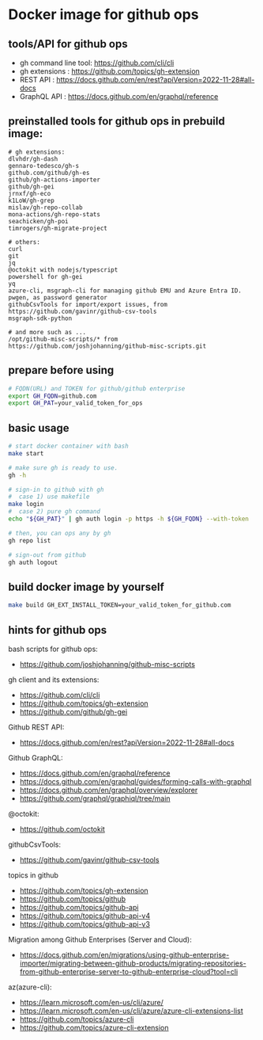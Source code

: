 # Docker image for github ops

## tools/API for github ops

- gh command line tool: https://github.com/cli/cli
- gh extensions : https://github.com/topics/gh-extension
- REST API : https://docs.github.com/en/rest?apiVersion=2022-11-28#all-docs
- GraphQL API : https://docs.github.com/en/graphql/reference

## preinstalled tools for github ops in prebuild image:

```
# gh extensions:
dlvhdr/gh-dash
gennaro-tedesco/gh-s
github.com/github/gh-es
github/gh-actions-importer
github/gh-gei
jrnxf/gh-eco
k1LoW/gh-grep
mislav/gh-repo-collab
mona-actions/gh-repo-stats
seachicken/gh-poi
timrogers/gh-migrate-project

# others:
curl
git
jq
@octokit with nodejs/typescript
powershell for gh-gei
yq
azure-cli, msgraph-cli for managing github EMU and Azure Entra ID.
pwgen, as password generator
githubCsvTools for import/export issues, from https://github.com/gavinr/github-csv-tools
msgraph-sdk-python

# and more such as ...
/opt/github-misc-scripts/* from https://github.com/joshjohanning/github-misc-scripts.git
```

## prepare before using

```bash
# FQDN(URL) and TOKEN for github/github enterprise
export GH_FQDN=github.com
export GH_PAT=your_valid_token_for_ops
```

## basic usage

```bash
# start docker container with bash
make start

# make sure gh is ready to use.
gh -h

# sign-in to github with gh
#  case 1) use makefile
make login
#  case 2) pure gh command
echo "${GH_PAT}" | gh auth login -p https -h ${GH_FQDN} --with-token

# then, you can ops any by gh
gh repo list

# sign-out from github
gh auth logout
```

## build docker image by yourself
```bash
make build GH_EXT_INSTALL_TOKEN=your_valid_token_for_github.com
```

## hints for github ops

bash scripts for github ops:
- https://github.com/joshjohanning/github-misc-scripts

gh client and its extensions:
- https://github.com/cli/cli
- https://github.com/topics/gh-extension
- https://github.com/github/gh-gei

Github REST API:
- https://docs.github.com/en/rest?apiVersion=2022-11-28#all-docs

Github GraphQL:
- https://docs.github.com/en/graphql/reference
- https://docs.github.com/en/graphql/guides/forming-calls-with-graphql
- https://docs.github.com/en/graphql/overview/explorer
- https://github.com/graphql/graphiql/tree/main

@octokit:
- https://github.com/octokit

githubCsvTools:
- https://github.com/gavinr/github-csv-tools

topics in github
- https://github.com/topics/gh-extension
- https://github.com/topics/github
- https://github.com/topics/github-api
- https://github.com/topics/github-api-v4
- https://github.com/topics/github-api-v3

Migration among Github Enterprises (Server and Cloud):
- https://docs.github.com/en/migrations/using-github-enterprise-importer/migrating-between-github-products/migrating-repositories-from-github-enterprise-server-to-github-enterprise-cloud?tool=cli


az(azure-cli):
- https://learn.microsoft.com/en-us/cli/azure/
- https://learn.microsoft.com/en-us/cli/azure/azure-cli-extensions-list
- https://github.com/topics/azure-cli
- https://github.com/topics/azure-cli-extension
